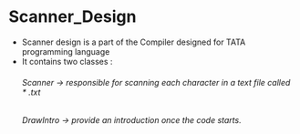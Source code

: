 # Scanner_Design
- Scanner design is a part of the Compiler designed for TATA programming language
- It contains two classes :
    ###### Scanner   -> responsible for scanning each character in a text file called * .txt
    ###### DrawIntro -> provide an introduction once the code starts.
